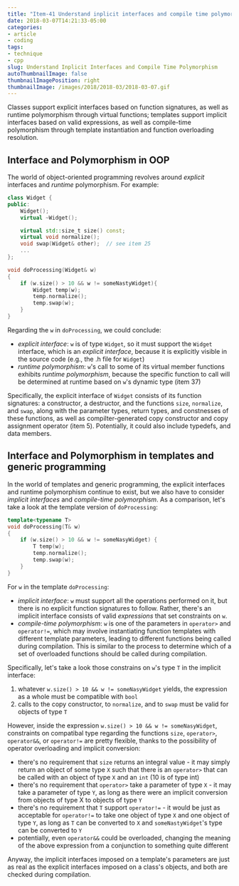 ```yaml
---
title: "Item-41 Understand inplicit interfaces and compile time polymorphism"
date: 2018-03-07T14:21:33-05:00
categories:
- article
- coding
tags:
- technique
- cpp
slug: Understand Inplicit Interfaces and Compile Time Polymorphism
autoThumbnailImage: false
thumbnailImagePosition: right
thumbnailImage: /images/2018/2018-03/2018-03-07.gif
---
```


Classes support explicit interfaces based on function signatures, as well as runtime polymorphism through virtual functions; templates support implicit interfaces based on valid expressions, as well as compile-time polymorphism through template instantiation and function overloading resolution.
<!--more-->

## Interface and Polymorphism in OOP

The world of object-oriented programming revolves around _explicit_ interfaces and _runtime_ polymorphism. For example:

```cpp
class Widget {
public:
    Widget();
    virtual ~Widget();

    virtual std::size_t size() const;
    virtual void normalize();
    void swap(Widget& other);  // see item 25
    ...
};
```

```cpp
void doProcessing(Widget& w)
{
    if (w.size() > 10 && w != someNastyWidget){
        Widget temp(w);
        temp.normalize();
        temp.swap(w);
    }
}
```

Regarding the `w` in `doProcessing`, we could conclude:

* _explicit interface_: `w` is of type `Widget`, so it must support the `Widget` interface, which is an _explicit interface_, because it is explicitly visible in the source code (e.g., the .h file for `Widget`)
* _runtime polymorphism_: `w`'s call to some of its virtual member functions exhibits _runtime polymorphism_, because the specific function to call will be determined at runtime based on `w`'s dynamic type (item 37)

Specifically, the explicit interface of `Widget` consists of its function signatures: a constructor, a destructor, and the functions `size`, `normalize`, and `swap`, along with the parameter types, return types, and constnesses of these functions, as well as compilter-generated copy constructor and copy assignment operator (item 5). Potentially, it could also include typedefs, and data members.

## Interface and Polymorphism in templates and generic programming

In the world of templates and generic programming, the explicit interfaces and runtime polymorphism continue to exist, but we also have to consider _implicit interfaces_ and _compile-time polymorphism_. As a comparison, let's take a look at the template version of `doProcessing`:

```cpp
template<typename T>
void doProcessing(T& w)
{
    if (w.size() > 10 && w != someNasyWidget) {
        T temp(w);
        temp.normalize();
        temp.swap(w);
    }
}
```

For `w` in the template `doProcessing`:

* _implicit interface_: `w` must support all the operations performed on it, but there is no explicit function signatures to follow. Rather, there's an implicit interface consists of valid _expressions_ that set constraints on `w`.
* _compile-time polymorphism_: `w` is one of the parameters in `operator>` and `operator!=`, which may involve instantiating function templates with different template parameters, leading to different functions being called during compilation. This is similar to the process to determine which of a set of overloaded functions should be called during compilation.

Specifically, let's take a look those constrains on `w`'s type `T` in the implicit interface:

1. whatever `w.size() > 10 && w != someNasyWidget` yields, the expression as a whole must be compatible with `bool`
2. calls to the copy constructor, to `normalize`, and to `swap` must be valid for objects of type `T`

However, inside the expression `w.size() > 10 && w != someNasyWidget`, constraints on compatibal type regarding the functions `size`, `operator>`, `operator&&`, or `operator!=` are pretty flexible, thanks to the possibility of operator overloading and implicit conversion:

* there's no requirement that `size` returns an integral value - it may simply return an object of some type `X` such that there is an `operator>` that can be called with an object of type `X` and an `int` (10 is of type int)
* there's no requirement that `operator>` take a parameter of type `X` - it may take a parameter of type `Y`, as long as there were an implicit conversion from objects of type X to objects of type `Y`
* there's no requirement that `T` support `operator!=` - it would be just as acceptable for `operator!=` to take one object of type `X` and one object of type `Y`, as long as `T` can be converted to `X` and `someNastyWidget`'s type can be converted to `Y`
* potentially, even `operator&&` could be overloaded, changing the meaning of the above expression from a conjunction to something quite different

Anyway, the implicit interfaces imposed on a template's parameters are just as real as the explicit interfaces imposed on a class's objects, and both are checked during compilation.